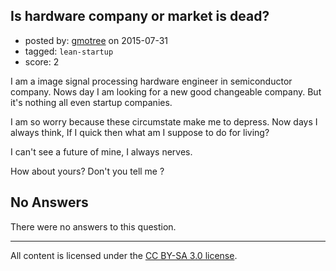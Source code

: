 ## Is hardware company or market is dead?

- posted by: [gmotree](https://stackexchange.com/users/6191456/gmotree) on 2015-07-31
- tagged: `lean-startup`
- score: 2

I am a image signal processing hardware engineer in semiconductor company.
Nows day I am looking for a new good changeable company.
But it's nothing all even startup companies.

I am so worry because these circumstate make me to depress. 
Now days I always think, If I quick then what am I suppose to do for living?

I can't see a future of mine, I always nerves.

How about yours? Don't you tell me ?

## No Answers

There were no answers to this question.


---

All content is licensed under the [CC BY-SA 3.0 license](https://creativecommons.org/licenses/by-sa/3.0/).
